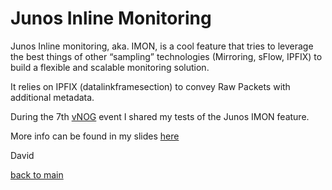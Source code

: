 # Junos Inline Monitoring

Junos Inline monitoring, aka. IMON, is a cool feature that tries to leverage the best things of other “sampling” technologies (Mirroring, sFlow, IPFIX) to build a flexible and scalable monitoring solution.

It relies on IPFIX (datalinkframesection) to convey Raw Packets with additional metadata. 

During the 7th [vNOG](https://virtualnog.net) event I shared my tests of the Junos IMON feature. 

More info can be found in my slides [here](door7302_Junos-inline-monitoring.pdf)

David

[back to main](../README.md)